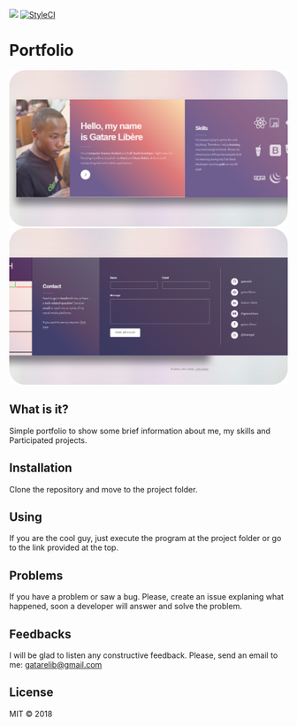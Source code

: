 [![](https://img.shields.io/website-up-down-green-red/https/shields.io.svg?label=my-website)](http://gatarelib.github.io)
[![StyleCI](https://github.styleci.io/repos/141334427/shield?branch=master)](https://github.styleci.io/repos/141334427)

# Portfolio
 ![Preview](images/lio.png)
 ![Preview_2](images/lio2.png)

## What is it?

Simple portfolio to show some brief information about me, my skills and Participated projects.

## Installation

Clone the repository and move to the project folder.

## Using

If you are the cool guy, just execute the program at the project folder or go to the link provided at the top.

## Problems

If you have a problem or saw a bug. Please, create an issue explaning what happened, soon a developer will answer and solve the problem.

## Feedbacks

I will be glad to listen any constructive feedback. Please, send an email to me: gatarelib@gmail.com

## License

MIT © 2018





